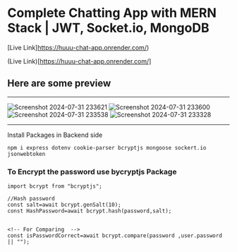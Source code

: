 # Complete Chatting App with MERN Stack | JWT, Socket.io, MongoDB 
[Live Link]https://huuu-chat-app.onrender.com/)

(Live Link)[https://huuu-chat-app.onrender.com/]
## Here are some preview
---
![Screenshot 2024-07-31 233621](https://github.com/user-attachments/assets/bdd094ce-2110-4829-a3d8-8a7cb605b4a8)
![Screenshot 2024-07-31 233600](https://github.com/user-attachments/assets/81fa2288-f08a-41b5-b83c-978401ae36fd)
![Screenshot 2024-07-31 233538](https://github.com/user-attachments/assets/346c4795-83b0-4fb7-9631-691c009c2b22)
![Screenshot 2024-07-31 233328](https://github.com/user-attachments/assets/12562438-025f-4952-b3c7-34253b831dfe)


---
Install Packages in Backend side
```
npm i express dotenv cookie-parser bcryptjs mongoose sockert.io jsonwebtoken
```

### To Encrypt the password use bycryptjs Package

```
import bcrypt from "bcryptjs";

//Hash password
const salt=await bcrypt.genSalt(10);
const HashPassword=await bcrypt.hash(password,salt);


<!-- For Comparing  -->
const isPasswordCorrect=await bcrypt.compare(password ,user.password || "");
```


